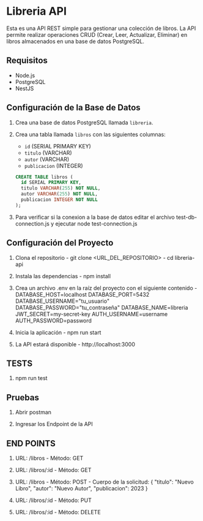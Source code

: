 # Libreria API

Esta es una API REST simple para gestionar una colección de libros. La API permite realizar operaciones CRUD (Crear, Leer, Actualizar, Eliminar) en libros almacenados en una base de datos PostgreSQL.

## Requisitos

- Node.js
- PostgreSQL
- NestJS

## Configuración de la Base de Datos

1. Crea una base de datos PostgreSQL llamada `libreria`.

2. Crea una tabla llamada `libros` con las siguientes columnas:
   - `id` (SERIAL PRIMARY KEY)
   - `titulo` (VARCHAR)
   - `autor` (VARCHAR)
   - `publicacion` (INTEGER)

   ```sql
   CREATE TABLE libros (
     id SERIAL PRIMARY KEY,
     titulo VARCHAR(255) NOT NULL,
     autor VARCHAR(255) NOT NULL,
     publicacion INTEGER NOT NULL
   );

3. Para verificar si la conexion a la base de datos editar el archivo test-db-connection.js y ejecutar node test-connection.js


## Configuración del Proyecto

  1. Clona el repositorio
    - git clone <URL_DEL_REPOSITORIO>
    - cd libreria-api
  
  2. Instala las dependencias
    - npm install
  
  3. Crea un archivo .env en la raíz del proyecto con el siguiente contenido
    - DATABASE_HOST=localhost
      DATABASE_PORT=5432
      DATABASE_USERNAME="tu_usuario"
      DATABASE_PASSWORD="tu_contraseña"
      DATABASE_NAME=libreria
      JWT_SECRET=my-secret-key
      AUTH_USERNAME=username
      AUTH_PASSWORD=password 

  4. Inicia la aplicación
    - npm run start

  5. La API estará disponible 
    - http://localhost:3000

## TESTS

  1. npm run test

## Pruebas

  1. Abrir postman

  2. Ingresar los Endpoint de la API 

## END POINTS 

  1. URL: /libros
    - Método: GET

  2. URL: /libros/:id
    - Método: GET
  
  3. URL: /libros
    - Método: POST
    - Cuerpo de la solicitud:
    {
      "titulo": "Nuevo Libro",
      "autor": "Nuevo Autor",
      "publicacion": 2023
    }

  4. URL: /libros/:id
    - Método: PUT
  
  5. URL: /libros/:id
    - Método: DELETE